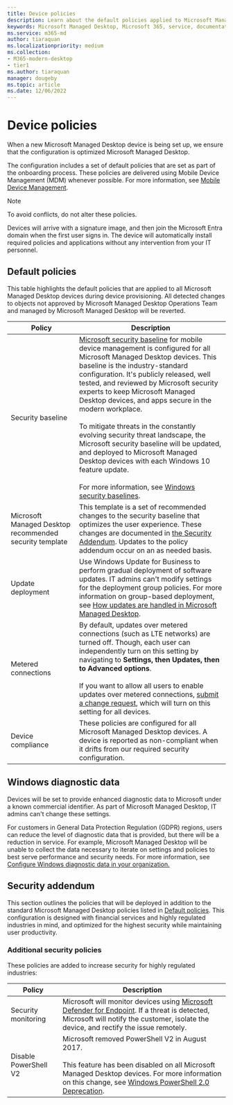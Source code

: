 ```yaml
---
title: Device policies 
description: Learn about the default policies applied to Microsoft Managed Desktop devices.
keywords: Microsoft Managed Desktop, Microsoft 365, service, documentation
ms.service: m365-md
author: tiaraquan
ms.localizationpriority: medium
ms.collection: 
- M365-modern-desktop
- tier1
ms.author: tiaraquan
manager: dougeby
ms.topic: article
ms.date: 12/06/2022
---
```


# Device policies

<!--This topic is the target for a "Learn more" link in the Enterprise Agreement (aka.ms/dev-config); do not delete.-->

<!-- Device configuration and Security Addendum-->

When a new Microsoft Managed Desktop device is being set up, we ensure that the configuration is optimized Microsoft Managed Desktop.

The configuration includes a set of default policies that are set as part of the onboarding process. These policies are delivered using Mobile Device Management (MDM) whenever possible. For more information, see [Mobile Device Management](/windows/client-management/mdm/).

>[!NOTE]
>To avoid conflicts, do not alter these policies.

Devices will arrive with a signature image, and then join the Microsoft Entra domain when the first user signs in. The device will automatically install required policies and applications without any intervention from your IT personnel.

## Default policies

This table highlights the default policies that are applied to all Microsoft Managed Desktop devices during device provisioning. All detected changes to objects not approved by Microsoft Managed Desktop Operations Team and managed by Microsoft Managed Desktop will be reverted.

| Policy | Description
| ----- | ----- |
| Security baseline | [Microsoft security baseline](/windows/device-security/windows-security-baselines) for mobile device management is configured for all Microsoft Managed Desktop devices. This baseline is the industry-standard configuration. It's publicly released, well tested, and reviewed by Microsoft security experts to keep Microsoft Managed Desktop devices, and apps secure in the modern workplace. <br><br>To mitigate threats in the constantly evolving security threat landscape, the Microsoft security baseline will be updated, and deployed to Microsoft Managed Desktop devices with each Windows 10 feature update.<br><br>For more information, see [Windows security baselines](/windows/security/threat-protection/windows-security-baselines).
| Microsoft Managed Desktop recommended security template | This template is a set of recommended changes to the security baseline that optimizes the user experience. These changes are documented in [the Security Addendum](#security-addendum). Updates to the policy addendum occur on an as needed basis.  
| Update deployment | Use Windows Update for Business to perform gradual deployment of software updates. IT admins can't modify settings for the deployment group policies. For more information on group-based deployment, see [How updates are handled in Microsoft Managed Desktop](../operate/updates.md).
| Metered connections | By default, updates over metered connections (such as LTE networks) are turned off. Though, each user can independently turn on this setting by navigating to **Settings, then Updates, then to Advanced options**. <br><br>If you want to allow all users to enable updates over metered connections, [submit a change request](../operate/support-request.md), which will turn on this setting for all devices.
| Device compliance | These policies are configured for all Microsoft Managed Desktop devices. A device is reported as non-compliant when it drifts from our required security configuration.

## Windows diagnostic data

 Devices will be set to provide enhanced diagnostic data to Microsoft under a known commercial identifier. As part of Microsoft Managed Desktop, IT admins can't change these settings.

For customers in General Data Protection Regulation (GDPR) regions, users can reduce the level of diagnostic data that is provided, but there will be a reduction in service. For example, Microsoft Managed Desktop will be unable to collect the data necessary to iterate on settings and policies to best serve performance and security needs. For more information, see [Configure Windows diagnostic data in your organization.](/windows/privacy/configure-windows-diagnostic-data-in-your-organization#enhanced-level)

## Security addendum

 This section outlines the policies that will be deployed in addition to the standard Microsoft Managed Desktop policies listed in [Default policies](#default-policies). This configuration is designed with financial services and highly regulated industries in mind, and optimized for the highest security while maintaining user productivity.

### Additional security policies

 These policies are added to increase security for highly regulated industries:

| Policy | Description |
| ----- | ----- |
|Security monitoring | Microsoft will monitor devices using [Microsoft Defender for Endpoint](/windows/security/threat-protection/windows-defender-atp/windows-defender-advanced-threat-protection). If a threat is detected, Microsoft will notify the customer, isolate the device, and rectify the issue remotely. |
 | Disable PowerShell V2 | Microsoft removed PowerShell V2 in August 2017.<br><br>This feature has been disabled on all Microsoft Managed Desktop devices. For more information on this change, see [Windows PowerShell 2.0 Deprecation](https://devblogs.microsoft.com/powershell/windows-powershell-2-0-deprecation/). |
